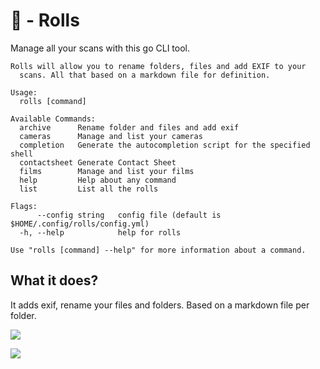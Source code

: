 # 🧻 - Rolls

Manage all your scans with this go CLI tool.


```
Rolls will allow you to rename folders, files and add EXIF to your
  scans. All that based on a markdown file for definition.

Usage:
  rolls [command]

Available Commands:
  archive      Rename folder and files and add exif
  cameras      Manage and list your cameras
  completion   Generate the autocompletion script for the specified shell
  contactsheet Generate Contact Sheet
  films        Manage and list your films
  help         Help about any command
  list         List all the rolls

Flags:
      --config string   config file (default is $HOME/.config/rolls/config.yml)
  -h, --help            help for rolls

Use "rolls [command] --help" for more information about a command.
```

## What it does?

It adds exif, rename your files and folders.
Based on a markdown file per folder.

![](https://user-images.githubusercontent.com/483012/200196756-3d2f85fe-ec62-42f7-8240-01d4de845e2f.png)

![](https://user-images.githubusercontent.com/483012/200196761-16409f37-c6dd-4b26-b45b-97310bdca05c.png)

